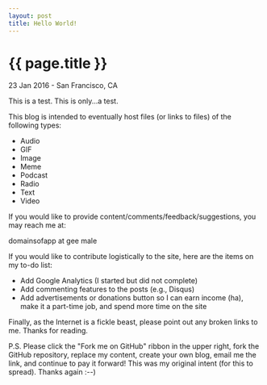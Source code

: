 ```yaml
---
layout: post
title: Hello World!
---
```


{{ page.title }}
================

<p class="meta">23 Jan 2016 - San Francisco, CA</p>

This is a test. This is only...a test.

This blog is intended to eventually host files (or links to files) of the following types:
* Audio
* GIF
* Image
* Meme
* Podcast
* Radio
* Text
* Video

If you would like to provide content/comments/feedback/suggestions, you may reach me at:

domainsofapp at gee male

If you would like to contribute logistically to the site, here are the items on my to-do list:

* Add Google Analytics (I started but did not complete)
* Add commenting features to the posts (e.g., Disqus)
* Add advertisements or donations button so I can earn income (ha), make it a part-time job, and spend more time on the site

Finally, as the Internet is a fickle beast, please point out any broken links to me. Thanks for reading.

P.S. Please click the "Fork me on GitHub" ribbon in the upper right, fork the GitHub repository, replace my content, create your own blog, email me the link, and continue to pay it forward! This was my original intent (for this to spread). Thanks again :--)